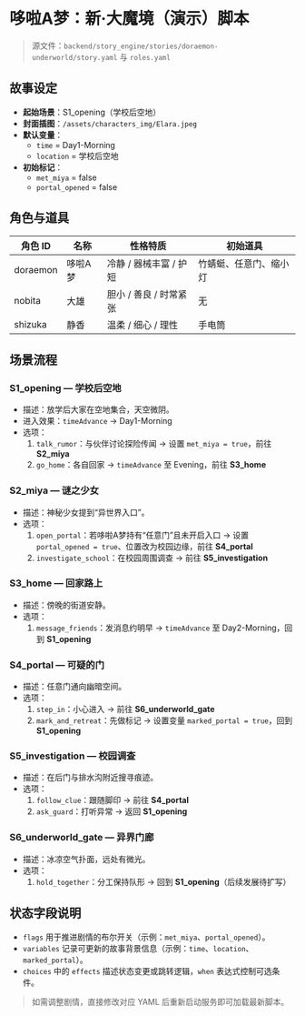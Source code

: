 # 哆啦A梦：新·大魔境（演示）脚本

> 源文件：`backend/story_engine/stories/doraemon-underworld/story.yaml` 与 `roles.yaml`

## 故事设定

- **起始场景**：S1_opening（学校后空地）
- **封面插图**：`/assets/characters_img/Elara.jpeg`
- **默认变量**：
  - `time` = Day1-Morning
  - `location` = 学校后空地
- **初始标记**：
  - `met_miya` = false
  - `portal_opened` = false

## 角色与道具

| 角色 ID | 名称 | 性格特质 | 初始道具 |
| --- | --- | --- | --- |
| doraemon | 哆啦A梦 | 冷静 / 器械丰富 / 护短 | 竹蜻蜓、任意门、缩小灯 |
| nobita | 大雄 | 胆小 / 善良 / 时常紧张 | 无 |
| shizuka | 静香 | 温柔 / 细心 / 理性 | 手电筒 |

## 场景流程

### S1_opening — 学校后空地
- 描述：放学后大家在空地集合，天空微阴。
- 进入效果：`timeAdvance` → Day1-Morning
- 选项：
  1. `talk_rumor`：与伙伴讨论探险传闻 → 设置 `met_miya = true`，前往 **S2_miya**
  2. `go_home`：各自回家 → `timeAdvance` 至 Evening，前往 **S3_home**

### S2_miya — 谜之少女
- 描述：神秘少女提到“异世界入口”。
- 选项：
  1. `open_portal`：若哆啦A梦持有“任意门”且未开启入口 → 设置 `portal_opened = true`、位置改为校园边缘，前往 **S4_portal**
  2. `investigate_school`：在校园周围调查 → 前往 **S5_investigation**

### S3_home — 回家路上
- 描述：傍晚的街道安静。
- 选项：
  1. `message_friends`：发消息约明早 → `timeAdvance` 至 Day2-Morning，回到 **S1_opening**

### S4_portal — 可疑的门
- 描述：任意门通向幽暗空间。
- 选项：
  1. `step_in`：小心进入 → 前往 **S6_underworld_gate**
  2. `mark_and_retreat`：先做标记 → 设置变量 `marked_portal = true`，回到 **S1_opening**

### S5_investigation — 校园调查
- 描述：在后门与排水沟附近搜寻痕迹。
- 选项：
  1. `follow_clue`：跟随脚印 → 前往 **S4_portal**
  2. `ask_guard`：打听异常 → 返回 **S1_opening**

### S6_underworld_gate — 异界门廊
- 描述：冰凉空气扑面，远处有微光。
- 选项：
  1. `hold_together`：分工保持队形 → 回到 **S1_opening**（后续发展待扩写）

## 状态字段说明

- `flags` 用于推进剧情的布尔开关（示例：`met_miya`、`portal_opened`）。
- `variables` 记录可更新的故事背景信息（示例：`time`、`location`、`marked_portal`）。
- `choices` 中的 `effects` 描述状态变更或跳转逻辑，`when` 表达式控制可选条件。

> 如需调整剧情，直接修改对应 YAML 后重新启动服务即可加载最新脚本。
